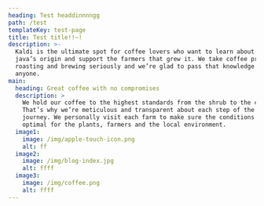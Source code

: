 ```yaml
---
heading: Test headdinnnngg
path: /test
templateKey: test-page
title: Test title!!~!
description: >-
  Kaldi is the ultimate spot for coffee lovers who want to learn about their
  java’s origin and support the farmers that grew it. We take coffee production,
  roasting and brewing seriously and we’re glad to pass that knowledge to
  anyone.
main:
  heading: Great coffee with no compromises
  description: >
    We hold our coffee to the highest standards from the shrub to the cup.
    That’s why we’re meticulous and transparent about each step of the coffee’s
    journey. We personally visit each farm to make sure the conditions are
    optimal for the plants, farmers and the local environment.
  image1:
    image: /img/apple-touch-icon.png
    alt: ff
  image2:
    image: /img/blog-index.jpg
    alt: ffff
  image3:
    image: /img/coffee.png
    alt: ffff
---
```


